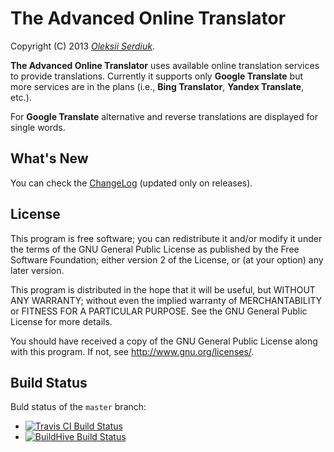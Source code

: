 The Advanced Online Translator
==============================

Copyright (C) 2013 *[Oleksii Serdiuk](http://oleksii.name/)*.

**The Advanced Online Translator** uses available online translation
services to provide translations. Currently it supports only **Google
Translate** but more services are in the plans (i.e., **Bing
Translator**, **Yandex Translate**, etc.).

For **Google Translate** alternative and reverse translations are
displayed for single words.

What's New
----------

You can check the [ChangeLog](ChangeLog.md) (updated only on releases).

License
-------

This program is free software; you can redistribute it and/or
modify it under the terms of the GNU General Public License
as published by the Free Software Foundation; either version 2
of the License, or (at your option) any later version.

This program is distributed in the hope that it will be useful,
but WITHOUT ANY WARRANTY; without even the implied warranty of
MERCHANTABILITY or FITNESS FOR A PARTICULAR PURPOSE.  See the
GNU General Public License for more details.

You should have received a copy of the GNU General Public License
along with this program.  If not, see <http://www.gnu.org/licenses/>.

Build Status
------------

Buld status of the `master` branch:
- [![Travis CI Build Status][tci]][Travis CI]
- [![BuildHive Build Status][bh]][BuildHive]


[Travis CI]: https://travis-ci.org/leppa/taot
[BuildHive]: https://buildhive.cloudbees.com/job/leppa/job/taot/
[tci]: https://travis-ci.org/leppa/taot.png?branch=master
[bh]: https://buildhive.cloudbees.com/job/leppa/job/taot/badge/icon

<!-- $Id: $Format:%h %ai %an$ $ -->
